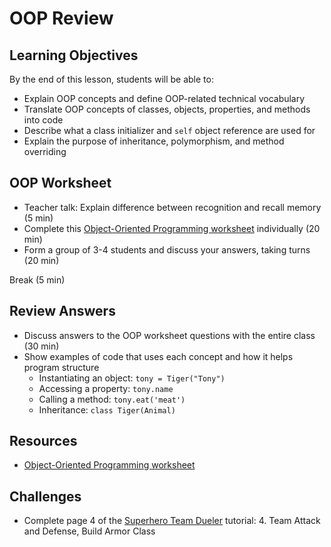 # OOP Review

## Learning Objectives
By the end of this lesson, students will be able to:
- Explain OOP concepts and define OOP-related technical vocabulary
- Translate OOP concepts of classes, objects, properties, and methods into code
- Describe what a class initializer and `self` object reference are used for
- Explain the purpose of inheritance, polymorphism, and method overriding

## OOP Worksheet
- Teacher talk: Explain difference between recognition and recall memory (5 min)
- Complete this [Object-Oriented Programming worksheet][OOP worksheet] individually (20 min)
- Form a group of 3-4 students and discuss your answers, taking turns (20 min)

Break (5 min)

## Review Answers
- Discuss answers to the OOP worksheet questions with the entire class (30 min)
- Show examples of code that uses each concept and how it helps program structure
  - Instantiating an object: `tony = Tiger("Tony")`
  - Accessing a property: `tony.name`
  - Calling a method: `tony.eat('meat')`
  - Inheritance: `class Tiger(Animal)`

## Resources
- [Object-Oriented Programming worksheet][OOP worksheet]

[OOP worksheet]: https://make.sc/oop-worksheet

## Challenges
- Complete page 4 of the [Superhero Team Dueler] tutorial:
  4. Team Attack and Defense, Build Armor Class

[Superhero Team Dueler]: https://make.sc/superhero-team-dueler
